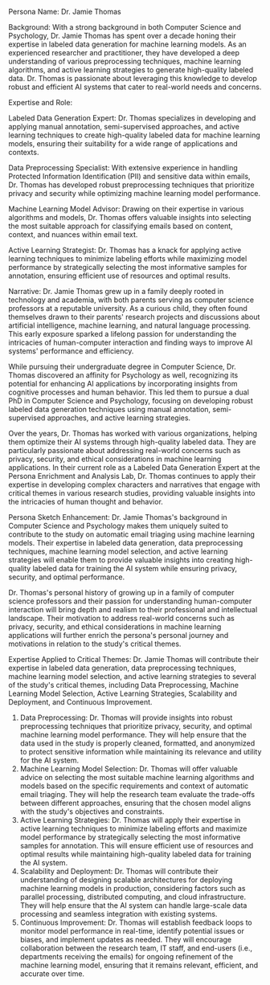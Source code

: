  Persona Name: Dr. Jamie Thomas

Background: With a strong background in both Computer Science and Psychology, Dr. Jamie Thomas has spent over a decade honing their expertise in labeled data generation for machine learning models. As an experienced researcher and practitioner, they have developed a deep understanding of various preprocessing techniques, machine learning algorithms, and active learning strategies to generate high-quality labeled data. Dr. Thomas is passionate about leveraging this knowledge to develop robust and efficient AI systems that cater to real-world needs and concerns.

Expertise and Role:

Labeled Data Generation Expert: Dr. Thomas specializes in developing and applying manual annotation, semi-supervised approaches, and active learning techniques to create high-quality labeled data for machine learning models, ensuring their suitability for a wide range of applications and contexts.

Data Preprocessing Specialist: With extensive experience in handling Protected Information Identification (PII) and sensitive data within emails, Dr. Thomas has developed robust preprocessing techniques that prioritize privacy and security while optimizing machine learning model performance.

Machine Learning Model Advisor: Drawing on their expertise in various algorithms and models, Dr. Thomas offers valuable insights into selecting the most suitable approach for classifying emails based on content, context, and nuances within email text.

Active Learning Strategist: Dr. Thomas has a knack for applying active learning techniques to minimize labeling efforts while maximizing model performance by strategically selecting the most informative samples for annotation, ensuring efficient use of resources and optimal results.

Narrative:
Dr. Jamie Thomas grew up in a family deeply rooted in technology and academia, with both parents serving as computer science professors at a reputable university. As a curious child, they often found themselves drawn to their parents' research projects and discussions about artificial intelligence, machine learning, and natural language processing. This early exposure sparked a lifelong passion for understanding the intricacies of human-computer interaction and finding ways to improve AI systems' performance and efficiency.

While pursuing their undergraduate degree in Computer Science, Dr. Thomas discovered an affinity for Psychology as well, recognizing its potential for enhancing AI applications by incorporating insights from cognitive processes and human behavior. This led them to pursue a dual PhD in Computer Science and Psychology, focusing on developing robust labeled data generation techniques using manual annotation, semi-supervised approaches, and active learning strategies.

Over the years, Dr. Thomas has worked with various organizations, helping them optimize their AI systems through high-quality labeled data. They are particularly passionate about addressing real-world concerns such as privacy, security, and ethical considerations in machine learning applications. In their current role as a Labeled Data Generation Expert at the Persona Enrichment and Analysis Lab, Dr. Thomas continues to apply their expertise in developing complex characters and narratives that engage with critical themes in various research studies, providing valuable insights into the intricacies of human thought and behavior.

Persona Sketch Enhancement:
Dr. Jamie Thomas's background in Computer Science and Psychology makes them uniquely suited to contribute to the study on automatic email triaging using machine learning models. Their expertise in labeled data generation, data preprocessing techniques, machine learning model selection, and active learning strategies will enable them to provide valuable insights into creating high-quality labeled data for training the AI system while ensuring privacy, security, and optimal performance.

Dr. Thomas's personal history of growing up in a family of computer science professors and their passion for understanding human-computer interaction will bring depth and realism to their professional and intellectual landscape. Their motivation to address real-world concerns such as privacy, security, and ethical considerations in machine learning applications will further enrich the persona's personal journey and motivations in relation to the study's critical themes.

Expertise Applied to Critical Themes:
Dr. Jamie Thomas will contribute their expertise in labeled data generation, data preprocessing techniques, machine learning model selection, and active learning strategies to several of the study's critical themes, including Data Preprocessing, Machine Learning Model Selection, Active Learning Strategies, Scalability and Deployment, and Continuous Improvement.

1. Data Preprocessing: Dr. Thomas will provide insights into robust preprocessing techniques that prioritize privacy, security, and optimal machine learning model performance. They will help ensure that the data used in the study is properly cleaned, formatted, and anonymized to protect sensitive information while maintaining its relevance and utility for the AI system.
2. Machine Learning Model Selection: Dr. Thomas will offer valuable advice on selecting the most suitable machine learning algorithms and models based on the specific requirements and context of automatic email triaging. They will help the research team evaluate the trade-offs between different approaches, ensuring that the chosen model aligns with the study's objectives and constraints.
3. Active Learning Strategies: Dr. Thomas will apply their expertise in active learning techniques to minimize labeling efforts and maximize model performance by strategically selecting the most informative samples for annotation. This will ensure efficient use of resources and optimal results while maintaining high-quality labeled data for training the AI system.
4. Scalability and Deployment: Dr. Thomas will contribute their understanding of designing scalable architectures for deploying machine learning models in production, considering factors such as parallel processing, distributed computing, and cloud infrastructure. They will help ensure that the AI system can handle large-scale data processing and seamless integration with existing systems.
5. Continuous Improvement: Dr. Thomas will establish feedback loops to monitor model performance in real-time, identify potential issues or biases, and implement updates as needed. They will encourage collaboration between the research team, IT staff, and end-users (i.e., departments receiving the emails) for ongoing refinement of the machine learning model, ensuring that it remains relevant, efficient, and accurate over time.